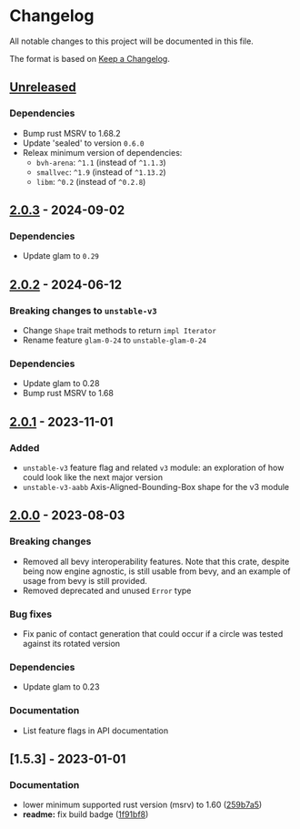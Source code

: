 # Changelog

All notable changes to this project will be documented in this file.

The format is based on [Keep a Changelog](https://keepachangelog.com/en/1.0.0/).


## [Unreleased]

### Dependencies

* Bump rust MSRV to 1.68.2
* Update 'sealed' to version `0.6.0`
* Releax minimum version of dependencies:
  * `bvh-arena`: `^1.1` (instead of `^1.1.3`)
  * `smallvec`: `^1.9` (instead of `^1.13.2`)
  * `libm`: `^0.2` (instead of `^0.2.8`)


## [2.0.3] - 2024-09-02

### Dependencies

* Update glam to `0.29`


## [2.0.2] - 2024-06-12

### Breaking changes to `unstable-v3`

* Change `Shape` trait methods to return `impl Iterator`
* Rename feature `glam-0-24` to `unstable-glam-0-24`

### Dependencies

* Update glam to 0.28
* Bump rust MSRV to 1.68


## [2.0.1] - 2023-11-01

### Added

* `unstable-v3` feature flag and related `v3` module: an exploration of how could look like the next major version
* `unstable-v3-aabb` Axis-Aligned-Bounding-Box shape for the v3 module


## [2.0.0] - 2023-08-03

### Breaking changes

* Removed all bevy interoperability features.
  Note that this crate, despite being now engine agnostic, is still usable from bevy, and an example of usage from bevy is still provided.
* Removed deprecated and unused `Error` type


### Bug fixes

* Fix panic of contact generation that could occur if a circle was tested against its rotated version


### Dependencies

* Update glam to 0.23


### Documentation

* List feature flags in API documentation


## [1.5.3] - 2023-01-01


### Documentation

* lower minimum supported rust version (msrv) to 1.60 ([259b7a5](https://github.com/jcornaz/impacted/commit/259b7a57ee36a602d12eb86e083d2a2df6897649))
* **readme:** fix build badge ([1f91bf8](https://github.com/jcornaz/impacted/commit/1f91bf88ee4a57eddc4a1ed4b47fc5ffea04e85d))


[Unreleased]: https://github.com/jcornaz/beancount_parser_2/compare/v2.0.3...HEAD
[2.0.3]: https://github.com/jcornaz/beancount_parser_2/compare/v2.0.2...v2.0.3
[2.0.2]: https://github.com/jcornaz/beancount_parser_2/compare/v2.0.1...v2.0.2
[2.0.1]: https://github.com/jcornaz/beancount_parser_2/compare/v2.0.0...v2.0.1
[2.0.0]: https://github.com/jcornaz/beancount_parser_2/compare/v1.5.3...v2.0.0
[1.5.4]: https://github.com/jcornaz/impacted/compare/v1.5.3...v1.5.4
